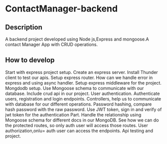 # ContactManager-backend

## Description
A backend project developed using Node js,Express and mongoose.A contact Manager App with CRUD operations.
## How to develop
Start with express project setup.
Create an express server.
Install Thunder client to test our apis.
Setup express router.
How can we handle error in express and using async handler.
Setup express middleware for the project.
Mongdodb setup.
Use Mongoose schema to communicate with our  database.
Include crud api in our project.
User authentication.
Authenticate users, registration and login endpoints.
Controllers, help us to communicate with database for our different operations.
Password hashing, compare hash password with the raw password.
Use JWT token, sign in and verify of jwt token for the authentication Part.
Handle the relationship using Mongoose schema for different docs in our MongoDB.
See how we can do the protected routes, so only auth user will access those routes.
User authorization,onlu= auth user can access the endpoints.
Api testing and project.




